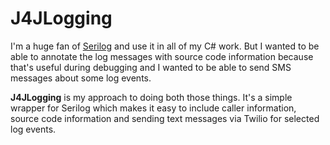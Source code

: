 # J4JLogging

I'm a huge fan of [Serilog](https://serilog.net/) and use it in all of my C# work. But I wanted to be able to annotate the log messages with source code information because that's useful during debugging and I wanted to be able to send SMS messages about some log events.

**J4JLogging** is my approach to doing both those things. It's a simple wrapper for Serilog which makes it easy to include caller information, source code information and sending text messages via Twilio for selected log events.
